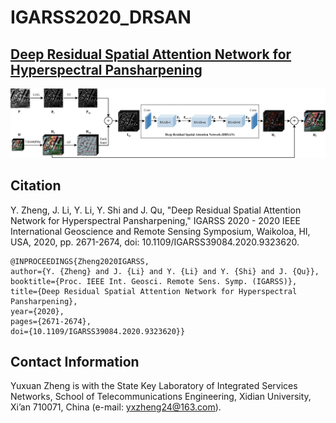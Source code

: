 # IGARSS2020_DRSAN

## [Deep Residual Spatial Attention Network for Hyperspectral Pansharpening](https://ieeexplore.ieee.org/document/9323620)

![Overview](https://github.com/yxzheng24/IGARSS2020_DRSAN/blob/main/Flowchart_IGARSS20.png "Overview of the proposed method for hyperspectral pansharpening.")

## Citation
Y. Zheng, J. Li, Y. Li, Y. Shi and J. Qu, "Deep Residual Spatial Attention Network for Hyperspectral Pansharpening," IGARSS 2020 - 2020 IEEE International Geoscience and Remote Sensing Symposium, Waikoloa, HI, USA, 2020, pp. 2671-2674, doi: 10.1109/IGARSS39084.2020.9323620.

    @INPROCEEDINGS{Zheng2020IGARSS,
    author={Y. {Zheng} and J. {Li} and Y. {Li} and Y. {Shi} and J. {Qu}},
    booktitle={Proc. IEEE Int. Geosci. Remote Sens. Symp. (IGARSS)}, 
    title={Deep Residual Spatial Attention Network for Hyperspectral Pansharpening}, 
    year={2020},
    pages={2671-2674},
    doi={10.1109/IGARSS39084.2020.9323620}}


## Contact Information
Yuxuan Zheng is with the State Key Laboratory of Integrated Services Networks, School of Telecommunications Engineering, Xidian University, Xi’an 710071, China (e-mail: yxzheng24@163.com).
